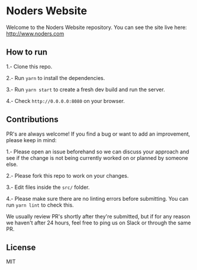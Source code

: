 # Noders Website

Welcome to the Noders Website repository. You can see the site live here: http://www.noders.com

## How to run

1.- Clone this repo.

2.- Run `yarn` to install the dependencies.

3.- Run `yarn start` to create a fresh dev build and run the server.

4.- Check `http://0.0.0.0:8080` on your browser.

## Contributions

PR's are always welcome! If you find a bug or want to add an improvement, please keep in mind:

1.- Please open an issue beforehand so we can discuss your approach and see if the change is not being currently worked on or planned by someone else.

2.- Please fork this repo to work on your changes.

3.- Edit files inside the `src/` folder.

4.- Please make sure there are no linting errors before submitting. You can run `yarn lint` to check this.

We usually review PR's shortly after they're submitted, but if for any reason we haven't after 24 hours, feel free to ping us on Slack or through the same PR.

## License

MIT
